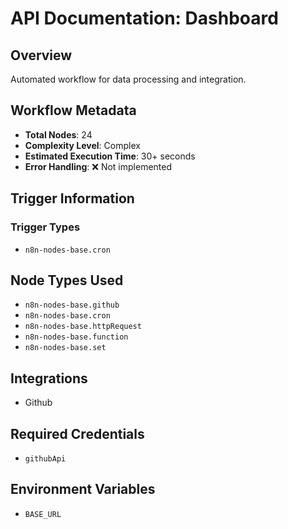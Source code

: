 # API Documentation: Dashboard

## Overview
Automated workflow for data processing and integration.

## Workflow Metadata
- **Total Nodes**: 24
- **Complexity Level**: Complex
- **Estimated Execution Time**: 30+ seconds
- **Error Handling**: ❌ Not implemented

## Trigger Information
### Trigger Types
- `n8n-nodes-base.cron`

## Node Types Used
- `n8n-nodes-base.github`
- `n8n-nodes-base.cron`
- `n8n-nodes-base.httpRequest`
- `n8n-nodes-base.function`
- `n8n-nodes-base.set`

## Integrations
- Github

## Required Credentials
- `githubApi`

## Environment Variables
- `BASE_URL`
